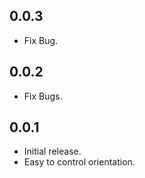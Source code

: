 ## 0.0.3
* Fix Bug.

## 0.0.2
* Fix Bugs.

## 0.0.1
* Initial release.
* Easy to control orientation.

